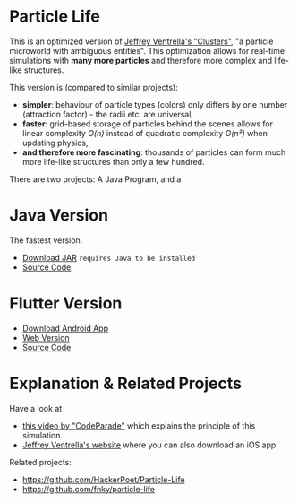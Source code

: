 # Particle Life

This is an optimized version of [Jeffrey Ventrella's "Clusters"](http://www.ventrella.com/Clusters/), "a particle microworld with ambiguous entities".
This optimization allows for real-time simulations with **many more particles** and therefore more complex and life-like structures.

This version is (compared to similar projects):
- **simpler**: behaviour of particle types (colors) only differs by one number (attraction factor) - the radii etc. are universal,
- **faster**: grid-based storage of particles behind the scenes allows for linear complexity *O(n)* instead of quadratic complexity *O(n²)* when updating physics,
- **and therefore more fascinating**: thousands of particles can form much more life-like structures than only a few hundred.

There are two projects: A Java Program, and a 

# Java Version

The fastest version.

- [Download JAR](https://github.com/quarfzs/particle-life/docs/java/particle-life.jar) `requires Java to be installed`
- [Source Code](https://github.com/quarfzs/particle-life/java)

# Flutter Version

- [Download Android App](https://play.google.com/store)
- [Web Version](https://github.com/quarfzs/particle-life/docs/web/index.html)
- [Source Code](https://github.com/quarfzs/particle-life/flutter)

# Explanation & Related Projects

Have a look at
- [this video by "CodeParade"](https://www.youtube.com/watch?v=Z_zmZ23grXE) which explains the principle of this simulation.
- [Jeffrey Ventrella's website](http://www.ventrella.com/Clusters/) where you can also download an iOS app.

Related projects:

- https://github.com/HackerPoet/Particle-Life
- https://github.com/fnky/particle-life

